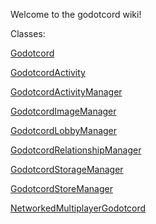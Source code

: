 Welcome to the godotcord wiki!

Classes:

[Godotcord](./Godotcord)

[GodotcordActivity](./GodotcordActivity)

[GodotcordActivityManager](./GodotcordActivityManager)

[GodotcordImageManager](./GodotcordImageManager)

[GodotcordLobbyManager](./GodotcordLobbyManager)

[GodotcordRelationshipManager](./GodotcordRelationshipManager)

[GodotcordStorageManager](./GodotcordStorageManager)

[GodotcordStoreManager](./GodotcordStoreManager)

[NetworkedMultiplayerGodotcord](./NetworkedMultiplayerGodotcord)